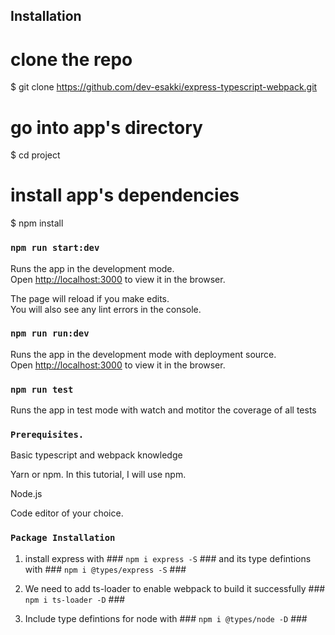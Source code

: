 

## Installation

# clone the repo
$ git clone https://github.com/dev-esakki/express-typescript-webpack.git

# go into app's directory
$ cd project

# install app's dependencies
$ npm install



### `npm run start:dev`

Runs the app in the development mode.<br>
Open [http://localhost:3000](http://localhost:3000) to view it in the browser.

The page will reload if you make edits.<br>
You will also see any lint errors in the console.

### `npm run run:dev`

Runs the app in the development mode with deployment source.<br>
Open [http://localhost:3000](http://localhost:3000) to view it in the browser.


### `npm run test`

Runs the app in test mode with watch and motitor the coverage of all tests 


### `Prerequisites.`

Basic typescript and webpack knowledge 

Yarn or npm. In this tutorial, I will use npm.

Node.js

Code editor of your choice.

### `Package Installation`

1. install express with ### `npm i express -S` ### and its type defintions with ### `npm i @types/express -S` ###

2. We need to add ts-loader to enable webpack to build it successfully ### ` npm i ts-loader -D ` ###

3. Include type defintions for node with ### `npm i @types/node -D` ###

